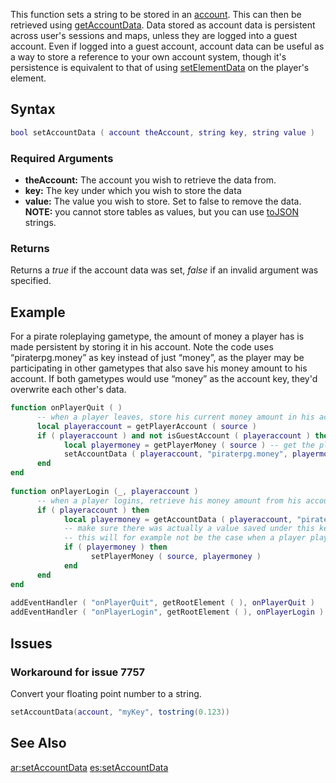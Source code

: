 This function sets a string to be stored in an [account](/docs/account.md "wikilink"). This can then be retrieved using [getAccountData](/getAccountData.md "wikilink"). Data stored as account data is persistent across user's sessions and maps, unless they are logged into a guest account. Even if logged into a guest account, account data can be useful as a way to store a reference to your own account system, though it's persistence is equivalent to that of using [setElementData](/setElementData.md "wikilink") on the player's element.

Syntax
------

``` lua
bool setAccountData ( account theAccount, string key, string value )
```

### Required Arguments

-   **theAccount:** The account you wish to retrieve the data from.
-   **key:** The key under which you wish to store the data
-   **value:** The value you wish to store. Set to false to remove the data. **NOTE:** you cannot store tables as values, but you can use [toJSON](/docs/tojson.md "wikilink") strings.

### Returns

Returns a *true* if the account data was set, *false* if an invalid argument was specified.

Example
-------

For a pirate roleplaying gametype, the amount of money a player has is made persistent by storing it in his account. Note the code uses “piraterpg.money” as key instead of just “money”, as the player may be participating in other gametypes that also save his money amount to his account. If both gametypes would use “money” as the account key, they'd overwrite each other's data.

``` lua
function onPlayerQuit ( )
      -- when a player leaves, store his current money amount in his account data
      local playeraccount = getPlayerAccount ( source )
      if ( playeraccount ) and not isGuestAccount ( playeraccount ) then -- if the player is logged in
            local playermoney = getPlayerMoney ( source ) -- get the player money
            setAccountData ( playeraccount, "piraterpg.money", playermoney ) -- save it in his account
      end
end
 
function onPlayerLogin (_, playeraccount )
      -- when a player logins, retrieve his money amount from his account data and set it
      if ( playeraccount ) then
            local playermoney = getAccountData ( playeraccount, "piraterpg.money" )
            -- make sure there was actually a value saved under this key (check if playermoney is not false).
            -- this will for example not be the case when a player plays the gametype for the first time
            if ( playermoney ) then
                  setPlayerMoney ( source, playermoney )
            end
      end
end
 
addEventHandler ( "onPlayerQuit", getRootElement ( ), onPlayerQuit )
addEventHandler ( "onPlayerLogin", getRootElement ( ), onPlayerLogin )
```

Issues
------

### Workaround for issue 7757

Convert your floating point number to a string.

``` lua
setAccountData(account, "myKey", tostring(0.123))
```

See Also
--------

[ar:setAccountData](/docs/ar:setaccountdata.md "wikilink") [es:setAccountData](/es:setAccountData.md "wikilink")
